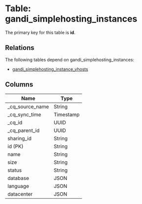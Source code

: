 # Table: gandi_simplehosting_instances



The primary key for this table is **id**.

## Relations

The following tables depend on gandi_simplehosting_instances:
  - [gandi_simplehosting_instance_vhosts](gandi_simplehosting_instance_vhosts.md)

## Columns
| Name          | Type          |
| ------------- | ------------- |
|_cq_source_name|String|
|_cq_sync_time|Timestamp|
|_cq_id|UUID|
|_cq_parent_id|UUID|
|sharing_id|String|
|id (PK)|String|
|name|String|
|size|String|
|status|String|
|database|JSON|
|language|JSON|
|datacenter|JSON|